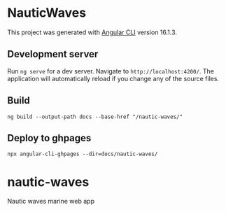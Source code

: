 # NauticWaves

This project was generated with [Angular CLI](https://github.com/angular/angular-cli) version 16.1.3.

## Development server

Run `ng serve` for a dev server. Navigate to `http://localhost:4200/`. The application will automatically reload if you change any of the source files.

## Build

`ng build --output-path docs --base-href "/nautic-waves/"`

## Deploy to ghpages

`npx angular-cli-ghpages --dir=docs/nautic-waves/`

# nautic-waves

Nautic waves marine web app
